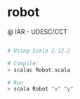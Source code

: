 # robot 
@ IAR - UDESC/CCT

``` bash

# Using Scala 2.12.2

# Compile:
> scalac Robot.scala

# Run
> scala Robot "x" "y"

```

